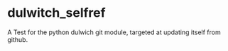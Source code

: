 # dulwitch_selfref
A Test for the python dulwich git module, targeted at updating itself from github.
